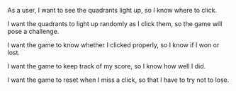 
As a user, I want to see the quadrants light up, so I know where to click.

I want the quadrants to light up randomly as I click them, so the game will pose a challenge.

I want the game to know whether I clicked properly, so I know if I won or lost.

I want the game to keep track of my score, so I know how well I did.

I want the game to reset when I miss a click, so that I have to try not to lose.

